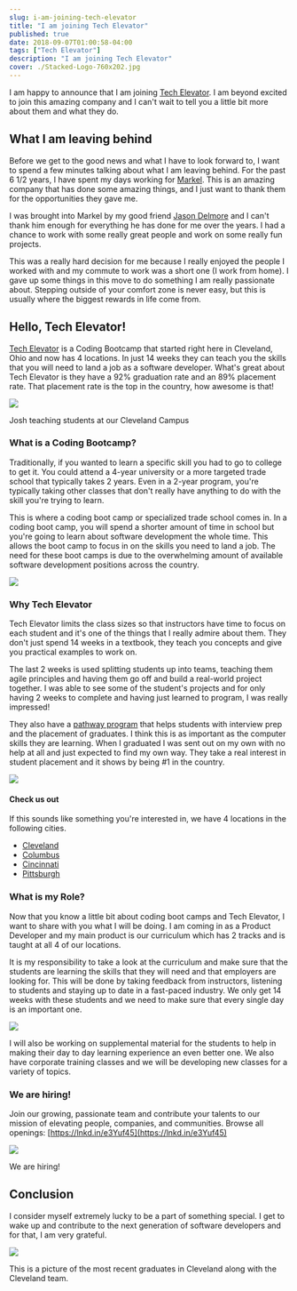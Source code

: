 ```yaml
---
slug: i-am-joining-tech-elevator
title: "I am joining Tech Elevator"
published: true
date: 2018-09-07T01:00:58-04:00
tags: ["Tech Elevator"]
description: "I am joining Tech Elevator"
cover: ./Stacked-Logo-760x202.jpg
---
```


I am happy to announce that I am joining [Tech Elevator](https://www.techelevator.com/). I am beyond excited to join this amazing company and I can't wait to tell you a little bit more about them and what they do.

## What I am leaving behind

Before we get to the good news and what I have to look forward to, I want to spend a few minutes talking about what I am leaving behind. For the past 6 1/2 years, I have spent my days working for [Markel](http://www.markelcorp.com/). This is an amazing company that has done some amazing things, and I just want to thank them for the opportunities they gave me.

I was brought into Markel by my good friend [Jason Delmore](https://www.linkedin.com/in/jasondelmore) and I can't thank him enough for everything he has done for me over the years. I had a chance to work with some really great people and work on some really fun projects.

This was a really hard decision for me because I really enjoyed the people I worked with and my commute to work was a short one (I work from home). I gave up some things in this move to do something I am really passionate about. Stepping outside of your comfort zone is never easy, but this is usually where the biggest rewards in life come from.

## Hello, Tech Elevator!

[Tech Elevator](https://www.techelevator.com/) is a Coding Bootcamp that started right here in Cleveland, Ohio and now has 4 locations. In just 14 weeks they can teach you the skills that you will need to land a job as a software developer. What's great about Tech Elevator is they have a 92% graduation rate and an 89% placement rate. That placement rate is the top in the country, how awesome is that!

![](./ClassroomJosh.jpg)

Josh teaching students at our Cleveland Campus

### What is a Coding Bootcamp?

Traditionally, if you wanted to learn a specific skill you had to go to college to get it. You could attend a 4-year university or a more targeted trade school that typically takes 2 years. Even in a 2-year program, you're typically taking other classes that don't really have anything to do with the skill you're trying to learn.

This is where a coding boot camp or specialized trade school comes in. In a coding boot camp, you will spend a shorter amount of time in school but you're going to learn about software development the whole time. This allows the boot camp to focus in on the skills you need to land a job. The need for these boot camps is due to the overwhelming amount of available software development positions across the country.

![](./brooke-cagle-609873-unsplash.jpg)

### Why Tech Elevator

Tech Elevator limits the class sizes so that instructors have time to focus on each student and it's one of the things that I really admire about them. They don't just spend 14 weeks in a textbook, they teach you concepts and give you practical examples to work on.

The last 2 weeks is used splitting students up into teams, teaching them agile principles and having them go off and build a real-world project together. I was able to see some of the student's projects and for only having 2 weeks to complete and having just learned to program, I was really impressed! 

They also have a [pathway program](https://www.techelevator.com/pathway-program/) that helps students with interview prep and the placement of graduates. I think this is as important as the computer skills they are learning. When I graduated I was sent out on my own with no help at all and just expected to find my own way. They take a real interest in student placement and it shows by being #1 in the country.

![](./Tech-Elevator-small-11-0.jpg)

#### Check us out

If this sounds like something you're interested in, we have 4 locations in the following cities.

*   [Cleveland](https://www.techelevator.com/cleveland/)
*   [Columbus](https://www.techelevator.com/columbus/)
*   [Cincinnati](https://www.techelevator.com/cincinnati/)
*   [Pittsburgh](https://www.techelevator.com/pittsburgh/)

### What is my Role?

Now that you know a little bit about coding boot camps and Tech Elevator, I want to share with you what I will be doing. I am coming in as a Product Developer and my main product is our curriculum which has 2 tracks and is taught at all 4 of our locations.

It is my responsibility to take a look at the curriculum and make sure that the students are learning the skills that they will need and that employers are looking for. This will be done by taking feedback from instructors, listening to students and staying up to date in a fast-paced industry. We only get 14 weeks with these students and we need to make sure that every single day is an important one.

![](./TEAnnouncement_Social.png)

I will also be working on supplemental material for the students to help in making their day to day learning experience an even better one. We also have corporate training classes and we will be developing new classes for a variety of topics.

### We are hiring!

Join our growing, passionate team and contribute your talents to our mission of elevating people, companies, and communities. Browse all openings: [https://lnkd.in/e3Yuf45](https://lnkd.in/e3Yuf45)

![](./fab20838-f363-4400-b0f3-4a535192f1de-original.png)

We are hiring! 

## Conclusion

I consider myself extremely lucky to be a part of something special. I get to wake up and contribute to the next generation of software developers and for that, I am very grateful.

![](./2018-09-07_08-28-36.png)

This is a picture of the most recent graduates in Cleveland along with the Cleveland team.